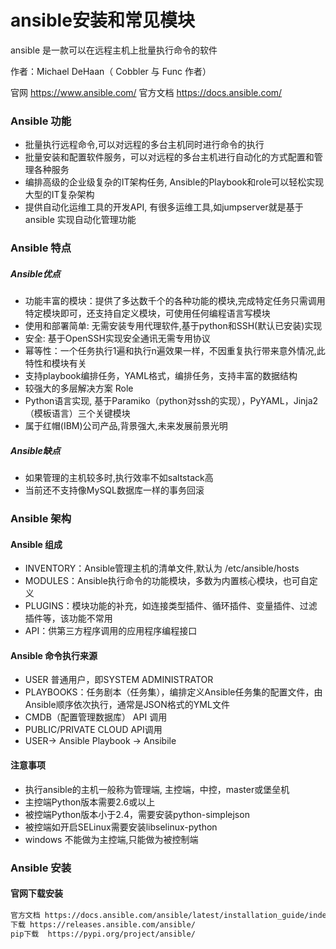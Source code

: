 # ansible安装和常见模块

ansible 是一款可以在远程主机上批量执行命令的软件  

作者：Michael DeHaan（ Cobbler 与 Func 作者）

官网 https://www.ansible.com/    官方文档  https://docs.ansible.com/



### Ansible 功能

* 批量执行远程命令,可以对远程的多台主机同时进行命令的执行
* 批量安装和配置软件服务，可以对远程的多台主机进行自动化的方式配置和管理各种服务
* 编排高级的企业级复杂的IT架构任务, Ansible的Playbook和role可以轻松实现大型的IT复杂架构
* 提供自动化运维工具的开发API, 有很多运维工具,如jumpserver就是基于 ansible 实现自动化管理功能

### Ansible 特点

##### Ansible优点
* 功能丰富的模块：提供了多达数千个的各种功能的模块,完成特定任务只需调用特定模块即可，还支持自定义模块，可使用任何编程语言写模块
* 使用和部署简单: 无需安装专用代理软件,基于python和SSH(默认已安装)实现
* 安全: 基于OpenSSH实现安全通讯无需专用协议
* 幂等性：一个任务执行1遍和执行n遍效果一样，不因重复执行带来意外情况,此特性和模块有关
* 支持playbook编排任务，YAML格式，编排任务，支持丰富的数据结构
* 较强大的多层解决方案 Role
* Python语言实现, 基于Paramiko（python对ssh的实现），PyYAML，Jinja2（模板语言）三个关键模块
* 属于红帽(IBM)公司产品,背景强大,未来发展前景光明


##### Ansible缺点

* 如果管理的主机较多时,执行效率不如saltstack高
* 当前还不支持像MySQL数据库一样的事务回滚


### Ansible 架构

####  Ansible 组成

* INVENTORY：Ansible管理主机的清单文件,默认为 /etc/ansible/hosts
* MODULES：Ansible执行命令的功能模块，多数为内置核心模块，也可自定义
* PLUGINS：模块功能的补充，如连接类型插件、循环插件、变量插件、过滤插件等，该功能不常用
* API：供第三方程序调用的应用程序编程接口


#### Ansible 命令执行来源

* USER 普通用户，即SYSTEM ADMINISTRATOR
* PLAYBOOKS：任务剧本（任务集），编排定义Ansible任务集的配置文件，由Ansible顺序依次执行，通常是JSON格式的YML文件
* CMDB（配置管理数据库） API 调用
* PUBLIC/PRIVATE CLOUD API调用
* USER-> Ansible Playbook -> Ansibile

####  注意事项

* 执行ansible的主机一般称为管理端, 主控端，中控，master或堡垒机
* 主控端Python版本需要2.6或以上
* 被控端Python版本小于2.4，需要安装python-simplejson
* 被控端如开启SELinux需要安装libselinux-python
* windows 不能做为主控端,只能做为被控制端



### Ansible 安装


#### 官网下载安装
```bash
官方文档 https://docs.ansible.com/ansible/latest/installation_guide/index.html
下载 https://releases.ansible.com/ansible/
pip下载  https://pypi.org/project/ansible/



```


